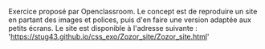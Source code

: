 Exercice proposé par Openclassroom.
Le concept est de reproduire un site en partant des images et polices, puis d'en faire une version adaptée aux petits écrans.
Le site est disponible à l'adresse suivante : 'https://stug43.github.io/css_exo/Zozor_site/Zozor_site.html'
